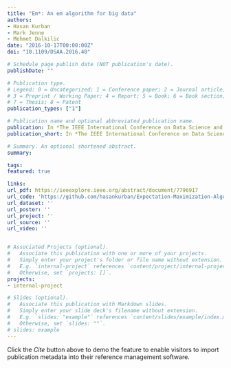 ```yaml
---
title: "Em*: An em algorithm for big data"
authors:
- Hasan Kurban
- Mark Jenne
- Mehmet Dalkilic
date: "2016-10-17T00:00:00Z"
doi: "10.1109/DSAA.2016.40"

# Schedule page publish date (NOT publication's date).
publishDate: ""

# Publication type.
# Legend: 0 = Uncategorized; 1 = Conference paper; 2 = Journal article;
# 3 = Preprint / Working Paper; 4 = Report; 5 = Book; 6 = Book section;
# 7 = Thesis; 8 = Patent
publication_types: ["1"]

# Publication name and optional abbreviated publication name.
publication: In *The IEEE International Conference on Data Science and Advanced Analytics*
publication_short: In *The IEEE International Conference on Data Science and Advanced Analytics (DSAA)*

# Summary. An optional shortened abstract.
summary:

tags:
featured: true

links:
url_pdf: https://ieeexplore.ieee.org/abstract/document/7796917
url_code: 'https://github.com/hasankurban/Expectation-Maximization-Algorithm-for-Clustering'
url_dataset: ''
url_poster: ''
url_project: ''
url_source: ''
url_video: ''


# Associated Projects (optional).
#   Associate this publication with one or more of your projects.
#   Simply enter your project's folder or file name without extension.
#   E.g. `internal-project` references `content/project/internal-project/index.md`.
#   Otherwise, set `projects: []`.
projects:
- internal-project

# Slides (optional).
#   Associate this publication with Markdown slides.
#   Simply enter your slide deck's filename without extension.
#   E.g. `slides: "example"` references `content/slides/example/index.md`.
#   Otherwise, set `slides: ""`.
# slides: example
---
```


Click the *Cite* button above to demo the feature to enable visitors to import publication metadata into their reference management software.
